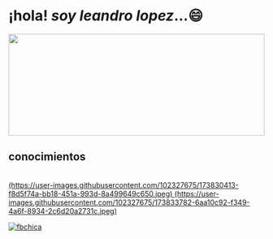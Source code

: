 # ¡hola! *soy leandro lopez*...😄
<img src="https://user-images.githubusercontent.com/102327675/173434402-667c09a5-ed4a-45e7-ae2f-968649029715.jpeg" height= "200" width="100%"/>
<br> 
<h2 aling="center">conocimientos</h2>
<br>
<a href="https://www.youtube.com/watch?v=rr2H086z16s&list=PLPl81lqbj-4LKo66cEts5yC_AjOvqKptm&ab_channel=Bluuweb">(https://user-images.githubusercontent.com/102327675/173830413-f8d5f74a-bb18-451a-993d-8a499649c650.jpeg)
</a>
<a href="platzi.com">(https://user-images.githubusercontent.com/102327675/173833782-6aa10c92-f349-4a6f-8934-2c6d20a2731c.jpeg)
</a>

[![fbchica](https://user-images.githubusercontent.com/102327675/173827370-a93d0d92-f55c-4868-87a0-a3f9a79bc22a.jpeg)
](https://www.facebook.com/leandro.lopez.a)
<!--
**leandrolope/leandrolope** is a ✨ _special_ ✨ repository because its `README.md` (this file) appears on your GitHub profile.!

Here are some ideas to get you started:

- 🔭 I’m currently working on ...
- 🌱 I’m currently learning ...
- 👯 I’m looking to collaborate on ...
- 🤔 I’m looking for help with ...
- 💬 Ask me about ...
- 📫 How to reach me: ...
- 😄 Pronouns: ...
- ⚡ Fun fact: ...
-->
